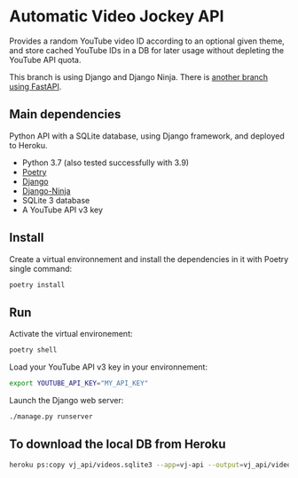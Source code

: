 # Automatic Video Jockey API

Provides a random YouTube video ID according to an optional given theme, and store cached YouTube IDs in a DB for later usage without depleting the YouTube API quota.

This branch is using Django and Django Ninja. There is [another branch using FastAPI](https://github.com/bolinocroustibat/vj-api/tree/fastapi).

## Main dependencies

Python API with a SQLite database, using Django framework, and deployed to Heroku.

- Python 3.7 (also tested successfully with 3.9)
- [Poetry](https://python-poetry.org/)
- [Django](https://www.djangoproject.com/)
- [Django-Ninja](https://django-ninja.rest-framework.com/)
- SQLite 3 database
- A YouTube API v3 key

## Install

Create a virtual environnement and install the dependencies in it with Poetry single command:
```sh
poetry install
```

## Run 

Activate the virtual environement:
```sh
poetry shell
```

Load your YouTube API v3 key in your environnement:
```sh
export YOUTUBE_API_KEY="MY_API_KEY"
```

Launch the Django web server:
```sh
./manage.py runserver
```

## To download the local DB from Heroku
```sh
heroku ps:copy vj_api/videos.sqlite3 --app=vj-api --output=vj_api/videos.sqlite3
```
